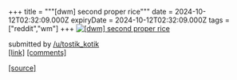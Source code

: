 +++
title = """[dwm] second proper rice"""
date = 2024-10-12T02:32:09.000Z
expiryDate = 2024-10-12T02:32:09.000Z
tags = ["reddit","wm"]
+++
[![[dwm] second proper rice](https://preview.redd.it/u16mjqell8ud1.png?width=640&crop=smart&auto=webp&s=88cd937334410e0b70128a752fe0a5106c0ba4a7 "[dwm] second proper rice")](https://www.reddit.com/r/unixporn/comments/1g1qgir/dwm_second_proper_rice/)

submitted by [/u/tostik\_kotik](https://www.reddit.com/user/tostik_kotik)  
[\[link\]](https://i.redd.it/u16mjqell8ud1.png) [\[comments\]](https://www.reddit.com/r/unixporn/comments/1g1qgir/dwm_second_proper_rice/)

[[source]](https://www.reddit.com/r/unixporn/comments/1g1qgir/dwm_second_proper_rice/)
